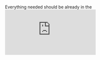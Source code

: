 Everything needed should be already in the ![Python inheritance Readme.md](https://github.com/ArcturusSky/holbertonschool-higher_level_programming/blob/main/python-classes/README.md#inheritance)